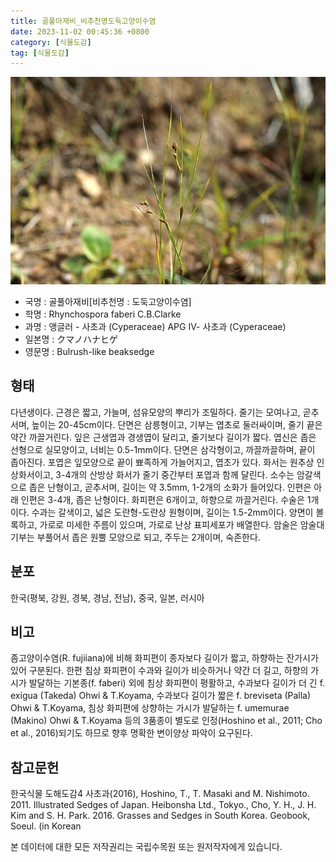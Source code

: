 ```yaml
---
title: 골풀아재비_비추천명도둑고양이수염
date: 2023-11-02 00:45:36 +0800
category: [식물도감]
tag: [식물도감]
---
```




![골풀아재비[비추천명 : 도둑고양이수염]](/assets/img/fileUpload/plants/basic/Cyperaceae/Rhynchospora/5456/5456_1_th2.jpg)
- 국명 : 골풀아재비[비추천명 : 도둑고양이수염]
- 학명 : Rhynchospora faberi C.B.Clarke
- 과명 : 앵글러 - 사초과 (Cyperaceae) APG Ⅳ- 사초과 (Cyperaceae)
- 일본명 : クマノハナヒゲ
- 영문명 : Bulrush-like beaksedge


## 형태
다년생이다. 근경은 짧고, 가늘며, 섬유모양의 뿌리가 조밀하다. 줄기는 모여나고, 곧추서며, 높이는 20-45cm이다. 단면은 삼릉형이고, 기부는 엽초로 둘러싸이며, 줄기 끝은 약간 까끌거린다. 잎은 근생엽과 경생엽이 달리고, 줄기보다 길이가 짧다. 엽신은 좁은 선형으로 실모양이고, 너비는 0.5-1mm이다. 단면은 삼각형이고, 까끌까끌하며, 끝이 좁아진다. 포엽은 잎모양으로 끝이 뾰족하게 가늘어지고, 엽초가 있다. 화서는 원추상 인상화서이고, 3-4개의 산방상 화서가 줄기 중간부터 포엽과 함께 달린다. 소수는 암갈색으로 좁은 난형이고, 곧추서며, 길이는 약 3.5mm, 1-2개의 소화가 들어있다. 인편은 아래 인편은 3-4개, 좁은 난형이다. 화피편은 6개이고, 하향으로 까끌거린다. 수술은 1개이다. 수과는 갈색이고, 넓은 도란형-도란상 원형이며, 길이는 1.5-2mm이다. 양면이 볼록하고, 가로로 미세한 주름이 있으며, 가로로 난상 표피세포가 배열한다. 암술은 암술대 기부는 부풀어서 좁은 원뿔 모양으로 되고, 주두는 2개이며, 숙존한다.
## 분포
한국(평북, 강원, 경북, 경남, 전남), 중국, 일본, 러시아
## 비고
좀고양이수염(R. fujiiana)에 비해 화피편이 종자보다 길이가 짧고, 하향하는 잔가시가 있어 구분된다. 한편 침상 화피편이 수과와 길이가 비슷하거나 약간 더 길고, 하향의 가시가 발달하는 기본종(f. faberi) 외에 침상 화피편이 평활하고, 수과보다 길이가 더 긴 f. exigua (Takeda) Ohwi & T.Koyama, 수과보다 길이가 짧은 f. breviseta (Palla) Ohwi & T.Koyama, 침상 화피편에 상향하는 가시가 발달하는 f. umemurae (Makino) Ohwi & T.Koyama 등의 3품종이 별도로 인정(Hoshino et al., 2011; Cho et al., 2016)되기도 하므로 향후 명확한 변이양상 파악이 요구된다.
## 참고문헌
한국식물 도해도감4 사초과(2016), Hoshino, T., T. Masaki and M. Nishimoto. 2011. Illustrated Sedges of Japan. Heibonsha Ltd., Tokyo., Cho, Y. H., J. H. Kim and S. H. Park. 2016. Grasses and Sedges in South Korea. Geobook, Soeul. (in Korean






본 데이터에 대한 모든 저작권리는 국립수목원 또는 원저작자에게 있습니다.
